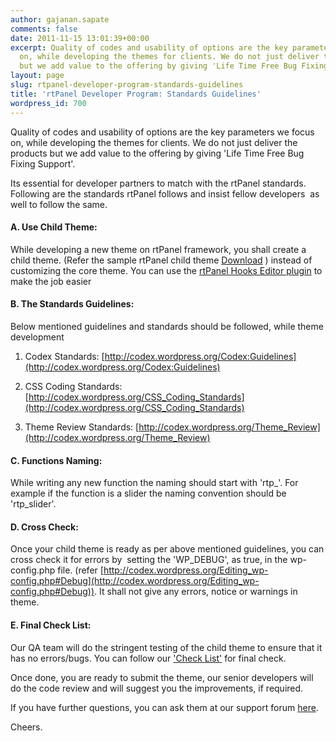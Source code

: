 ```yaml
---
author: gajanan.sapate
comments: false
date: 2011-11-15 13:01:39+00:00
excerpt: Quality of codes and usability of options are the key parameters we focus
  on, while developing the themes for clients. We do not just deliver the products
  but we add value to the offering by giving 'Life Time Free Bug Fixing Support'.
layout: page
slug: rtpanel-developer-program-standards-guidelines
title: 'rtPanel Developer Program: Standards Guidelines'
wordpress_id: 700
---
```


Quality of codes and usability of options are the key parameters we focus on, while developing the themes for clients. We do not just deliver the products but we add value to the offering by giving 'Life Time Free Bug Fixing Support'.

Its essential for developer partners to match with the rtPanel standards. Following are the standards rtPanel follows and insist fellow developers  as well to follow the same.



#### A. Use Child Theme:




While developing a new theme on rtPanel framework, you shall create a child theme. (Refer the sample rtPanel child theme [Download](https://rtcamp.com/rtpanel/download/) ) instead of customizing the core theme. You can use the [rtPanel Hooks Editor plugin](https://rtcamp.com/blog/rtpanel-hooks-editor/) to make the job easier





#### B. The Standards Guidelines:




Below mentioned guidelines and standards should be followed, while theme development






	
  1. Codex Standards: [http://codex.wordpress.org/Codex:Guidelines](http://codex.wordpress.org/Codex:Guidelines)

	
  2. CSS Coding Standards: [http://codex.wordpress.org/CSS_Coding_Standards](http://codex.wordpress.org/CSS_Coding_Standards)

	
  3. Theme Review Standards: [http://codex.wordpress.org/Theme_Review](http://codex.wordpress.org/Theme_Review)




#### C. Functions Naming:




While writing any new function the naming should start with 'rtp_'. For example if the function is a slider the naming convention should be 'rtp_slider'.





#### D. Cross Check:




Once your child theme is ready as per above mentioned guidelines, you can cross check it for errors by  setting the 'WP_DEBUG', as true, in the wp-config.php file. (refer [http://codex.wordpress.org/Editing_wp-config.php#Debug](http://codex.wordpress.org/Editing_wp-config.php#Debug)). It shall not give any errors, notice or warnings in theme.





#### E. Final Check List:




Our QA team will do the stringent testing of the child theme to ensure that it has no errors/bugs. You can follow our ['Check List'](https://rtcamp.com/blog/checklist-developers/) for final check.




Once done, you are ready to submit the theme, our senior developers will do the code review and will suggest you the improvements, if required.




If you have further questions, you can ask them at our support forum [here](https://rtcamp.com/support/forum/rtpanel/developer/).




Cheers.
